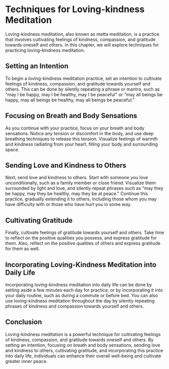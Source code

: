 Techniques for Loving-kindness Meditation
================================================================================

Loving-kindness meditation, also known as metta meditation, is a practice that involves cultivating feelings of kindness, compassion, and gratitude towards oneself and others. In this chapter, we will explore techniques for practicing loving-kindness meditation.

Setting an Intention
--------------------

To begin a loving-kindness meditation practice, set an intention to cultivate feelings of kindness, compassion, and gratitude towards yourself and others. This can be done by silently repeating a phrase or mantra, such as "may I be happy, may I be healthy, may I be peaceful" or "may all beings be happy, may all beings be healthy, may all beings be peaceful."

Focusing on Breath and Body Sensations
--------------------------------------

As you continue with your practice, focus on your breath and body sensations. Notice any tension or discomfort in the body, and use deep breathing techniques to release this tension. Visualize feelings of warmth and kindness radiating from your heart, filling your body and surrounding space.

Sending Love and Kindness to Others
-----------------------------------

Next, send love and kindness to others. Start with someone you love unconditionally, such as a family member or close friend. Visualize them surrounded by light and love, and silently repeat phrases such as "may they be happy, may they be healthy, may they be at peace." Continue this practice, gradually extending it to others, including those whom you may have difficulty with or those who have hurt you in some way.

Cultivating Gratitude
---------------------

Finally, cultivate feelings of gratitude towards yourself and others. Take time to reflect on the positive qualities you possess, and express gratitude for them. Also, reflect on the positive qualities of others and express gratitude for them as well.

Incorporating Loving-Kindness Meditation into Daily Life
--------------------------------------------------------

Incorporating loving-kindness meditation into daily life can be done by setting aside a few minutes each day for practice, or by incorporating it into your daily routine, such as during a commute or before bed. You can also use loving-kindness meditation throughout the day by silently repeating phrases of kindness and compassion towards yourself and others.

Conclusion
----------

Loving-kindness meditation is a powerful technique for cultivating feelings of kindness, compassion, and gratitude towards oneself and others. By setting an intention, focusing on breath and body sensations, sending love and kindness to others, cultivating gratitude, and incorporating this practice into daily life, individuals can enhance their overall well-being and cultivate greater inner peace.
